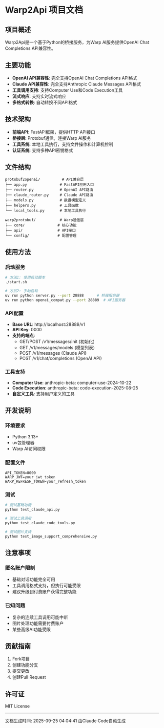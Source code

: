 # Warp2Api 项目文档

## 项目概述
Warp2Api是一个基于Python的桥接服务，为Warp AI服务提供OpenAI Chat Completions API兼容性。

## 主要功能
- **OpenAI API兼容性**: 完全支持OpenAI Chat Completions API格式
- **Claude API兼容性**: 完全支持Anthropic Claude Messages API格式  
- **工具调用支持**: 支持Computer Use和Code Execution工具
- **流式响应**: 支持实时流式响应
- **多格式转换**: 自动转换不同API格式

## 技术架构
- **前端API**: FastAPI框架，提供HTTP API接口
- **桥接层**: Protobuf通信，连接Warp AI服务
- **工具系统**: 本地工具执行，支持文件操作和计算机控制
- **认证系统**: 支持多种API密钥格式

## 文件结构
```
protobuf2openai/          # API兼容层
├── app.py               # FastAPI应用入口
├── router.py            # OpenAI API路由
├── claude_router.py     # Claude API路由
├── models.py            # 数据模型定义
├── helpers.py           # 工具函数
└── local_tools.py       # 本地工具执行

warp2protobuf/           # Warp通信层
├── core/               # 核心功能
├── api/                # API接口
└── config/             # 配置管理
```

## 使用方法

### 启动服务
```bash
# 方法1: 使用启动脚本
./start.sh

# 方法2: 手动启动
uv run python server.py --port 28888      # 桥接服务器
uv run python openai_compat.py --port 28889  # API服务器
```

### API配置
- **Base URL**: http://localhost:28889/v1
- **API Key**: 0000
- **支持的端点**:
  - GET/POST /v1/messages/init (初始化)
  - GET /v1/messages/models (模型列表)
  - POST /v1/messages (Claude API)
  - POST /v1/chat/completions (OpenAI API)

### 工具支持
- **Computer Use**: anthropic-beta: computer-use-2024-10-22
- **Code Execution**: anthropic-beta: code-execution-2025-08-25
- **自定义工具**: 支持用户定义的工具

## 开发说明

### 环境要求
- Python 3.13+
- uv包管理器
- Warp AI访问权限

### 配置文件
```env
API_TOKEN=0000
WARP_JWT=your_jwt_token
WARP_REFRESH_TOKEN=your_refresh_token
```

### 测试
```bash
# 测试基础功能
python test_claude_api.py

# 测试工具调用
python test_claude_code_tools.py

# 测试图片支持
python test_image_support_comprehensive.py
```

## 注意事项

### 匿名账户限制
- 基础对话功能完全可用
- 工具调用格式支持，但执行可能受限
- 建议升级到付费账户获得完整功能

### 已知问题
- 复杂的连续工具调用可能中断
- 图片处理功能需要付费账户
- 某些高级AI功能受限

## 贡献指南
1. Fork项目
2. 创建功能分支
3. 提交更改
4. 创建Pull Request

## 许可证
MIT License

---
文档生成时间: 2025-09-25 04:04:41
由Claude Code自动生成
